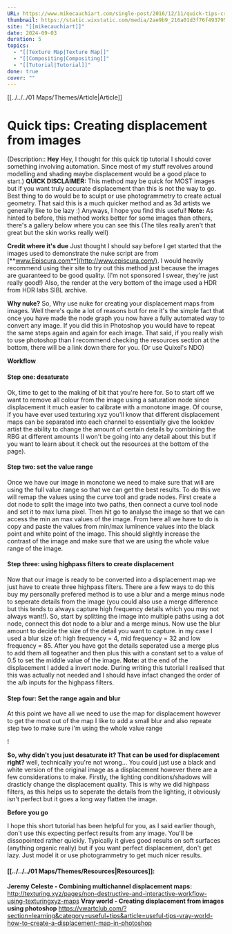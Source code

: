 ```yaml
---
URL: https://www.mikecauchiart.com/single-post/2016/12/11/quick-tips-creating-displacement-from-images
thumbnail: https://static.wixstatic.com/media/2ae9b9_216a01d3f76f493795ff2a2e5ddecce7~mv2_d_3572_1500_s_2.jpg/v1/fill/w_1000,h_420,al_c,q_85,usm_0.66_1.00_0.01/2ae9b9_216a01d3f76f493795ff2a2e5ddecce7~mv2_d_3572_1500_s_2.jpg
site: "[[mikecauchiart]]"
date: 2024-09-03
duration: 5
topics:
  - "[[Texture Map|Texture Map]]"
  - "[[Compositing|Compositing]]"
  - "[[Tutorial|Tutorial]]"
done: true
cover: ""
---
```

[[../../../01 Maps/Themes/Article|Article]]
# Quick tips: Creating displacement from images

(Description:: **Hey** Hey, I thought for this quick tip tutorial I should cover something involving automation. Since most of my stuff revolves around modelling and shading maybe displacement would be a good place to start.) 
**QUICK DISCLAIMER:** This method may be quick for MOST images but if you want truly accurate displacement than this is not the way to go. Best thing to do would be to sculpt or use photogrammetry to create actual geometry. That said this is a much quicker method and as 3d artists we generally like to be lazy :) Anyways, I hope you find this useful! 
**Note:** As hinted to before, this method works better for some images than others, there's a gallery below where you can see this (The tiles really aren't that great but the skin works really well)

**Credit where it's due** Just thought I should say before I get started that the images used to demonstrate the nuke script are from [](http://www.episcura.com/)[**www.Episcura.com**](http://www.episcura.com/). I would heavily recommend using their site to try out this method just because the images are guaranteed to be good quality. (I'm not sponsored I swear, they're just really good!) Also, the render at the very bottom of the image used a HDR from HDR labs SIBL archive.

**Why nuke?** So, Why use nuke for creating your displacement maps from images. Well there's quite a lot of reasons but for me it's the simple fact that once you have made the node graph you now have a fully automated way to convert any image. If you did this in Photoshop you would have to repeat the same steps again and again for each image. That said, if you really wish to use photoshop than I recommend checking the resources section at the bottom, there will be a link down there for you. (Or use Quixel's NDO)

**Workflow**

#### Step one: desaturate
Ok, time to get to the making of bit that you're here for. So to start off we want to remove all colour from the image using a saturation node since displacement it much easier to calibrate with a monotone image. Of course, if you have ever used texturing xyz you'll know that different displacement maps can be separated into each channel to essentially give the lookdev artist the ability to change the amount of certain details by combining the RBG at different amounts (I won't be going into any detail about this but if you want to learn about it check out the resources at the bottom of the page).



#### Step two: set the value range
Once we have our image in monotone we need to make sure that will are using the full value range so that we can get the best results. To do this we will remap the values using the curve tool and grade nodes. First create a dot node to split the image into two paths, then connect a curve tool node and set it to max luma pixel. Then hit go to analyse the image so that we can access the min an max values of the image. From here all we have to do is copy and paste the values from min/max luminence values into the black point and white point of the image. This should slightly increase the contrast of the image and make sure that we are using the whole value range of the image.



#### Step three: using highpass filters to create displacement
Now that our image is ready to be converted into a displacement map we just have to create three highpass filters. There are a few ways to do this buy my personally prefered method is to use a blur and a merge minus node to seperate details from the image (you could also use a merge difference but this tends to always capture high frequency details which you may not always want!). So, start by splitting the image into multiple paths using a dot node, connect this dot node to a blur and a merge minus. Now use the blur amount to decide the size of the detail you want to capture. in my case I used a blur size of: high frequency = 4, mid frequency = 32 and low frequency = 85. After you have got the details seperated use a merge plus to add them all togeather and then plus this with a constant set to a value of 0.5 to set the middle value of the image. 
**Note:** at the end of the displacement I added a invert node. During writing this tutorial I realised that this was actually not needed and I should have infact changed the order of the a/b inputs for the highpass filters.



#### Step four: Set the range again and blur
At this point we have all we need to use the map for displacement however to get the most out of the map I like to add a small blur and also repeate step two to make sure i'm using the whole value range

!

**So, why didn't you just desaturate it? That can be used for displacement right?** well, technically you're not wrong... You could just use a black and white version of the original image as a displacement however there are a few considerations to make. Firstly, the lighting conditions/shadows will drasticly change the displacement quality. This is why we did highpass filters, as this helps us to seperate the details from the lighting, it obviously isn't perfect but it goes a long way flatten the image.

**Before you go**

I hope this short tutorial has been helpful for you, as I said earlier though, don't use this expecting perfect results from any image. You'll be dissopointed rather quickly. Typically it gives good results on soft surfaces (anything organic really) but if you want perfect displacement, don't get lazy. Just model it or use photogrammetry to get much nicer results.

#### [[../../../01 Maps/Themes/Resources|Resources]]:
**Jeremy Celeste - Combining multichannel displacement maps:** http://texturing.xyz/pages/non-destructive-and-interactive-workflow-using-texturingxyz-maps **Vray world - Creating displacement from images using photoshop** https://vwartclub.com/?section=learning&category=useful+tips&article=useful-tips-vray-world-how-to-create-a-displacement-map-in-photoshop

